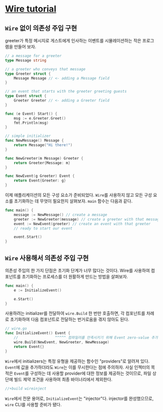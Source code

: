 # [Wire tutorial](https://github.com/google/wire/blob/main/_tutorial/README.md)

## `Wire` 없이 의존성 주입 구현

greeter가 특정 메시지로 게스트에게 인사하는 이벤트를 시뮬레이션하는 작은 프로그램을 만들어 보자.

```go
// a message for a greeter
type Message string

// a greeter who conveys that message
type Greeter struct {
    Message Message // <- adding a Message field
}

// an event that starts with the greeter greeting guests
type Event struct {
    Greeter Greeter // <- adding a Greeter field
}

func (e Event) Start() {
    msg := e.Greeter.Greet()
    fmt.Println(msg)
}

// simple initializer 
func NewMessage() Message {
    return Message("Hi there!")
}

func NewGreeter(m Message) Greeter {
    return Greeter{Message: m}
}

func NewEvent(g Greeter) Event {
    return Event{Greeter: g}
}
```

이제 애플리케이션의 모든 구성 요소가 준비되었다.
`Wire`를 사용하지 않고 모든 구성 요소를 초기화하는 데 무엇이 필요한지 살펴보자.
`main` 함수는 다음과 같다.

```go
func main() {
    message := NewMessage() // create a message
    greeter := NewGreeter(message) // create a greeter with that message
    event := NewEvent(greeter) // create an event with that greeter
    // ready to start our event

    event.Start()
}
```

## `Wire` 사용해서 의존성 주입 구현

의존성 주입의 한 가지 단점은 초기화 단계가 너무 많다는 것이다.
Wire를 사용하여 컴포넌트를 초기화하는 프로세스를 더 원활하게 만드는 방법을 살펴보자.

```go
func main() {
    e := InitializeEvent()

    e.Start()
}
```

사용하려는 initializer를 전달하여 `wire.Build` 한 번만 호출하면,
각 컴포넌트를 차례로 초기화하여 다음 컴포넌트로 전달하는 번거로움을 겪지 않아도 된다.

```go
// wire.go
func InitializeEvent() Event {
    //                 ^^^^^ 컴파일러를 만족시키기 위해 Event zero-value 추가
    wire.Build(NewEvent, NewGreeter, NewMessage)
    return Event{}
}
```

`Wire`에서 initializers는 특정 유형을 제공하는 함수인 "providers"로 알려져 있다.
`Event`에 값을 추가하더라도 `Wire`는 이를 무시한다는 점에 주의하자.
사실 인젝터의 목적은 `Event`를 구성하는 데 사용할 provider에 대한 정보를 제공하는 것이므로, 파일 상단에 빌드 제약 조건을 사용하여 최종 바이너리에서 제외한다.

```go
//+build wireinject
```

`Wire`에서 전문 용어로, `InitializeEvent`는 "injector"다.
injector를 완성했으므로, `wire` CLI를 사용할 준비가 됐다.
